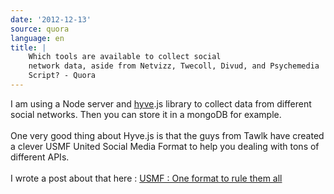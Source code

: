 ```yaml
---
date: '2012-12-13'
source: quora
language: en
title: |
    Which tools are available to collect social
    network data, aside from Netvizz, Twecoll, Divud, and Psychemedia
    Script? - Quora
---
```


I am using a Node server and [hyve](https://github.com/Tawlk/hyve/).js
library to collect data from different social networks. Then you can
store it in a mongoDB for example.\
\
One very good thing about Hyve.js is that the guys from Tawlk have
created a clever USMF United Social Media Format to help you dealing
with tons of different APIs.\
\
I wrote a post about that here : [USMF : One format to rule them
all](http://sharismlab.com/blog/2012/11/16/usmf-one-format-to-rule-them-all/)
